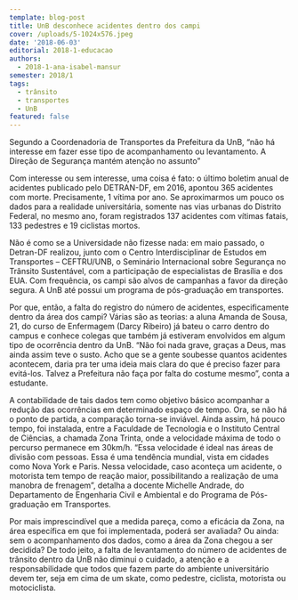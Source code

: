 ```yaml
---
template: blog-post
title: UnB desconhece acidentes dentro dos campi
cover: /uploads/5-1024x576.jpeg
date: '2018-06-03'
editorial: 2018-1-educacao
authors:
  - 2018-1-ana-isabel-mansur
semester: 2018/1
tags:
  - trânsito
  - transportes
  - UnB
featured: false
---
```

Segundo a Coordenadoria de Transportes da Prefeitura da UnB, “não há interesse em fazer esse tipo de acompanhamento ou levantamento. A Direção de Segurança mantém atenção no assunto”



Com interesse ou sem interesse, uma coisa é fato: o último boletim anual de acidentes  publicado pelo DETRAN-DF, em 2016, apontou 365 acidentes com morte. Precisamente, 1 vítima por ano. Se aproximarmos um pouco os dados para a realidade universitária, somente nas vias urbanas do Distrito Federal, no mesmo ano, foram registrados 137 acidentes com vítimas fatais, 133 pedestres e 19 ciclistas mortos.



Não é como se a Universidade não fizesse nada: em maio passado, o Detran-DF realizou, junto com o Centro Interdisciplinar de Estudos em Transportes – CEFTRU/UNB, o Seminário Internacional sobre Segurança no Trânsito Sustentável, com a participação de especialistas de Brasília e dos EUA. Com frequência, os campi são alvos de campanhas a favor da direção segura. A UnB até possui um programa de pós-graduação em transportes.



Por que, então, a falta do registro do número de acidentes, especificamente dentro da área dos campi? Várias são as teorias: a aluna Amanda de Sousa, 21, do curso de Enfermagem (Darcy Ribeiro) já bateu o carro dentro do campus e conhece colegas que também já estiveram envolvidos em algum tipo de ocorrência dentro da UnB. “Não foi nada grave, graças a Deus, mas ainda assim teve o susto. Acho que se a gente soubesse quantos acidentes acontecem, daria pra ter uma ideia mais clara do que é preciso fazer para evitá-los. Talvez a Prefeitura não faça por falta do costume mesmo”, conta a estudante.



A contabilidade de tais dados tem como objetivo básico acompanhar a redução das ocorrências em determinado espaço de tempo. Ora, se não há o ponto de partida, a comparação torna-se inviável. Ainda assim, há pouco tempo, foi instalada, entre a Faculdade de Tecnologia e o Instituto Central de Ciências, a chamada Zona Trinta, onde a velocidade máxima de todo o percurso permanece em 30km/h. “Essa velocidade é ideal nas áreas de divisão com pessoas. Essa é uma tendência mundial, vista em cidades como Nova York e Paris. Nessa velocidade, caso aconteça um acidente, o motorista tem tempo de reação maior, possibilitando a realização de uma manobra de frenagem”, detalha a docente Michelle Andrade, do Departamento de Engenharia Civil e Ambiental e do Programa de Pós-graduação em Transportes.



Por mais imprescindível que a medida pareça, como a eficácia da Zona, na área específica em que foi implementada, poderá ser avaliada? Ou ainda: sem o acompanhamento dos dados, como a área da Zona chegou a ser decidida? De todo jeito, a falta de levantamento do número de acidentes de trânsito dentro da UnB não diminui o cuidado, a atenção e a responsabilidade que todos que fazem parte do ambiente universitário devem ter, seja em cima de um skate, como pedestre, ciclista, motorista ou motociclista.
